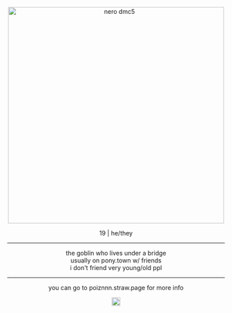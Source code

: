 <p align="center">
<img width="500" src="https://static0.gamerantimages.com/wordpress/wp-content/uploads/2022/04/devil-may-cry-nero-feature.jpg" alt="nero dmc5">
</p>

<p align="center">
19 | he/they <br/>

  ***
</p>
<p align="center">
the goblin who lives under a bridge<br/>
usually on pony.town w/ friends<br/>
i don't friend very young/old ppl <br/>

***
</p>
<p align="center">
you can go to poiznnn.straw.page for more info <br/>

</p>
<p align="center">
<img width="20" src="https://github.com/user-attachments/assets/aa30593e-d919-4c3c-a558-b1fc25c49ca7" alt="green swirl">
 
</p>
